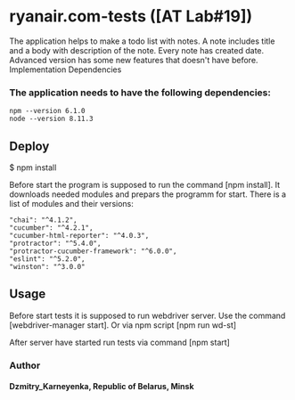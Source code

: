 # ryanair.com-tests ([AT Lab#19]) 

The application helps to make a todo list with notes.
A note includes title and a body with description of the note.
Every note has created date. Advanced version has some new features that doesn't have before.
Implementation
Dependencies

### The application needs to have the following dependencies:

    npm --version 6.1.0
    node --version 8.11.3

## Deploy
$ npm install

Before start the program is supposed to run the command [npm install].
It downloads needed modules and prepars the programm for start.
There is a list of modules and their versions:

    "chai": "^4.1.2",
    "cucumber": "^4.2.1",
    "cucumber-html-reporter": "^4.0.3",
    "protractor": "^5.4.0",
    "protractor-cucumber-framework": "^6.0.0",
    "eslint": "^5.2.0",
    "winston": "^3.0.0"

## Usage
 Before start tests it is supposed to run webdriver server. Use the command [webdriver-manager start].
 Or via npm script [npm run wd-st]
 
 After server have started run tests via command [npm start]


### Author
#### Dzmitry_Karneyenka, Republic of Belarus, Minsk

